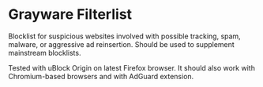 # Grayware Filterlist
Blocklist for suspicious websites involved with possible tracking, spam, malware, or aggressive ad reinsertion. Should be used to supplement mainstream blocklists.

Tested with uBlock Origin on latest Firefox browser. It should also work with Chromium-based browsers and with AdGuard extension.
